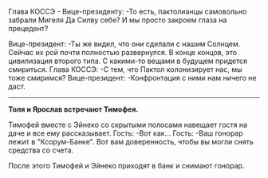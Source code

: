 Глава КОССЭ - Вице-президенту:
-То есть, пактолианцы самовольно забрали Мигеля Да Силву  себе? И мы просто закроем глаза на прецедент?

Вице-президент:
-Ты же видел, что они сделали с нашим Солнцем. Сейчас их рой почти полностью развернулся. В конце концов, это цивилизация второго типа. С какими-то вещами в будущем придется смириться.
Глава КОССЭ:
-С тем, что Пактол колонизирует нас, мы тоже смиримся?
Вице-президент:
-Конфронтация с ними нам ничего не даст. 

---

**Толя и Ярослав встречают Тимофея.**

Тимофей вместе с Эйнеко со скрытыми полосами навещает гостя на даче и все ему рассказывает.
Гость:
-Вот как...
Гость:
-Ваш гонорар лежит в "Ксорум-Банке". Вот вам доверенность, чтобы вы могли снять средства со счета.

После этого Тимофей и Эйнеко приходят в банк и снимают гонорар.




